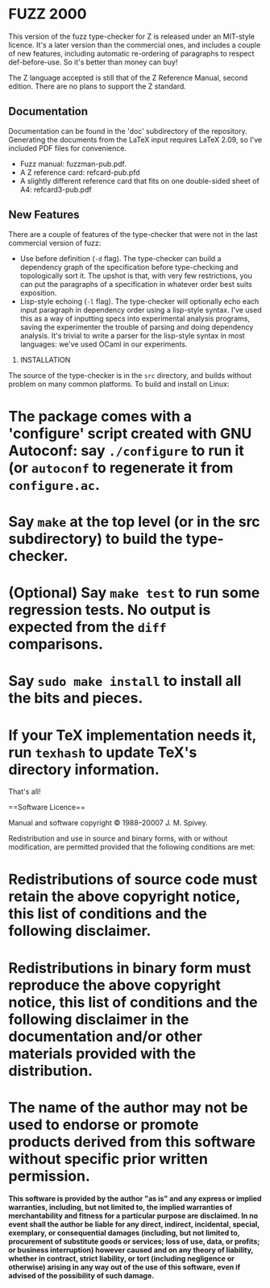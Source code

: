 # FUZZ 2000 #

This version of the fuzz type-checker for Z is released under an
MIT-style licence.  It's a later version than the commercial
ones, and includes a couple of new features, including automatic
re-ordering of paragraphs to respect def-before-use.  So it's better
than money can buy!

The Z language accepted is still that of the Z Reference Manual,
second edition.  There are no plans to support the Z standard.

## Documentation ##

Documentation can be found in the 'doc' subdirectory of the
repository.  Generating the documents from the LaTeX input requires
LaTeX 2.09, so I've included PDF files for convenience.

* Fuzz manual: fuzzman-pub.pdf.
* A Z reference card: refcard-pub.pfd
* A slightly different reference card that fits on one double-sided sheet of A4: refcard3-pub.pdf

## New Features ##

There are a couple of features of the type-checker that were not
in the last commercial version of fuzz:
* Use before definition (`-d` flag).  The type-checker can build a dependency graph of the specification before type-checking and topologically sort it. The upshot is that, with very few restrictions, you can put the paragraphs of a specification in whatever order best suits exposition.
* Lisp-style echoing (`-l` flag).  The type-checker will optionally echo each input paragraph in dependency order using a lisp-style syntax.  I've used this as a way of inputting specs into experimental analysis programs, saving the experimenter the trouble of parsing and doing dependency analysis.  It's trivial to write a parser for the lisp-style syntax in most languages: we've used OCaml in our experiments.

1. INSTALLATION

The source of the type-checker is in the `src` directory, and builds
without problem on many common platforms.  To build and install on Linux:

# The package comes with a 'configure' script created with GNU Autoconf: say `./configure` to run it (or `autoconf` to regenerate it from `configure.ac`.
# Say `make` at the top level (or in the src subdirectory) to build the type-checker.
# (Optional) Say `make test` to run some regression tests.  No output is expected from the `diff` comparisons.
# Say `sudo make install` to install all the bits and pieces.
# If your TeX implementation needs it, run `texhash` to update TeX's directory information.

That's all!

==Software Licence==

Manual and software copyright &copy; 1988&ndash;20007 J. M. Spivey.

Redistribution and use in source and binary forms, with or without
modification, are permitted provided that the following conditions are met:
# Redistributions of source code must retain the above copyright notice, this list of conditions and the following disclaimer.
# Redistributions in binary form must reproduce the above copyright notice, this list of conditions and the following disclaimer in the documentation and/or other materials provided with the distribution.
# The name of the author may not be used to endorse or promote products derived from this software without specific prior written permission.
<b>This software is provided by the author "as is" and any express or
implied warranties, including, but not limited to, the implied warranties
of merchantability and fitness for a particular purpose are disclaimed.
In no event shall the author be liable for any direct, indirect, incidental,
special, exemplary, or consequential damages (including, but not limited to,
procurement of substitute goods or services; loss of use, data, or profits;
or business interruption) however caused and on any theory of liability,
whether in contract, strict liability, or tort (including negligence or
otherwise) arising in any way out of the use of this software, even if
advised of the possibility of such damage.</b>
